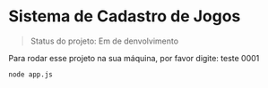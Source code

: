 <h1>Sistema de Cadastro de Jogos</h1>

> Status do projeto: Em de denvolvimento

Para rodar esse projeto na sua máquina, por favor digite:
teste 0001


```
node app.js
```
